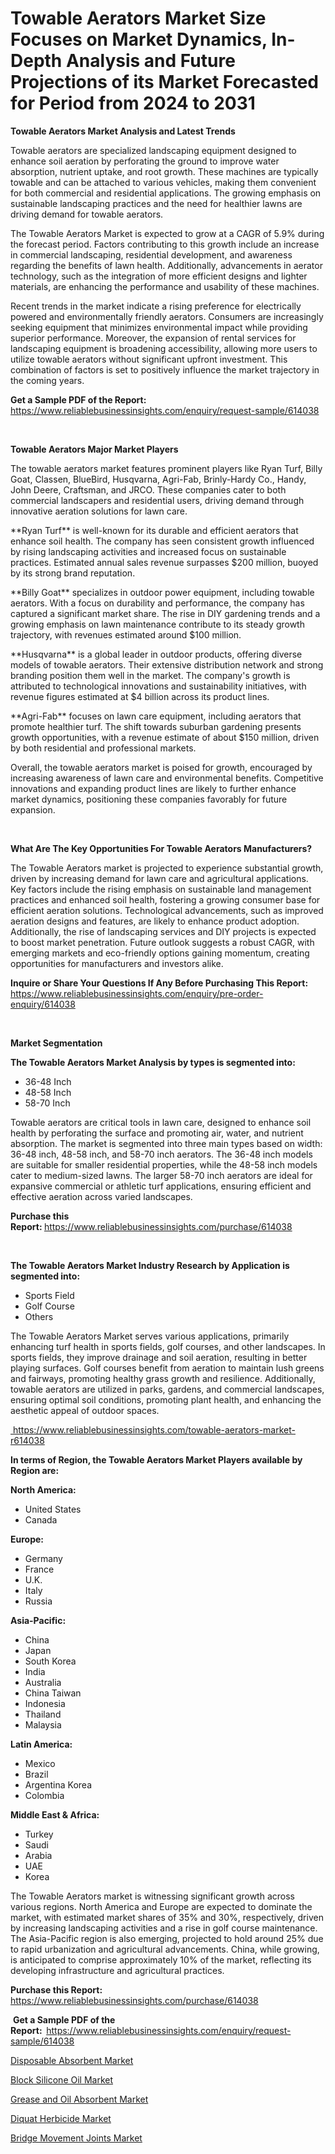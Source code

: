 <p><h1>Towable Aerators Market Size Focuses on Market Dynamics, In-Depth Analysis and Future Projections of its Market Forecasted for Period from 2024 to 2031</h1></p><p><strong>Towable Aerators Market Analysis and Latest Trends</strong></p>
<p><p>Towable aerators are specialized landscaping equipment designed to enhance soil aeration by perforating the ground to improve water absorption, nutrient uptake, and root growth. These machines are typically towable and can be attached to various vehicles, making them convenient for both commercial and residential applications. The growing emphasis on sustainable landscaping practices and the need for healthier lawns are driving demand for towable aerators.</p><p>The Towable Aerators Market is expected to grow at a CAGR of 5.9% during the forecast period. Factors contributing to this growth include an increase in commercial landscaping, residential development, and awareness regarding the benefits of lawn health. Additionally, advancements in aerator technology, such as the integration of more efficient designs and lighter materials, are enhancing the performance and usability of these machines.</p><p>Recent trends in the market indicate a rising preference for electrically powered and environmentally friendly aerators. Consumers are increasingly seeking equipment that minimizes environmental impact while providing superior performance. Moreover, the expansion of rental services for landscaping equipment is broadening accessibility, allowing more users to utilize towable aerators without significant upfront investment. This combination of factors is set to positively influence the market trajectory in the coming years.</p></p>
<p><strong>Get a Sample PDF of the Report:&nbsp;</strong> <a href="https://www.reliablebusinessinsights.com/enquiry/request-sample/614038?utm_campaign=102&utm_medium=2&utm_source=Github&utm_content=ia&utm_term=11122024&utm_id=towable-aerators">https://www.reliablebusinessinsights.com/enquiry/request-sample/614038</a></p>
<p>&nbsp;</p>
<p><strong>Towable Aerators Major Market Players</strong></p>
<p><p>The towable aerators market features prominent players like Ryan Turf, Billy Goat, Classen, BlueBird, Husqvarna, Agri-Fab, Brinly-Hardy Co., Handy, John Deere, Craftsman, and JRCO. These companies cater to both commercial landscapers and residential users, driving demand through innovative aeration solutions for lawn care.</p><p>**Ryan Turf** is well-known for its durable and efficient aerators that enhance soil health. The company has seen consistent growth influenced by rising landscaping activities and increased focus on sustainable practices. Estimated annual sales revenue surpasses $200 million, buoyed by its strong brand reputation.</p><p>**Billy Goat** specializes in outdoor power equipment, including towable aerators. With a focus on durability and performance, the company has captured a significant market share. The rise in DIY gardening trends and a growing emphasis on lawn maintenance contribute to its steady growth trajectory, with revenues estimated around $100 million.</p><p>**Husqvarna** is a global leader in outdoor products, offering diverse models of towable aerators. Their extensive distribution network and strong branding position them well in the market. The company's growth is attributed to technological innovations and sustainability initiatives, with revenue figures estimated at $4 billion across its product lines.</p><p>**Agri-Fab** focuses on lawn care equipment, including aerators that promote healthier turf. The shift towards suburban gardening presents growth opportunities, with a revenue estimate of about $150 million, driven by both residential and professional markets.</p><p>Overall, the towable aerators market is poised for growth, encouraged by increasing awareness of lawn care and environmental benefits. Competitive innovations and expanding product lines are likely to further enhance market dynamics, positioning these companies favorably for future expansion.</p></p>
<p>&nbsp;</p>
<p><strong>What Are The Key Opportunities For Towable Aerators Manufacturers?</strong></p>
<p><p>The Towable Aerators market is projected to experience substantial growth, driven by increasing demand for lawn care and agricultural applications. Key factors include the rising emphasis on sustainable land management practices and enhanced soil health, fostering a growing consumer base for efficient aeration solutions. Technological advancements, such as improved aeration designs and features, are likely to enhance product adoption. Additionally, the rise of landscaping services and DIY projects is expected to boost market penetration. Future outlook suggests a robust CAGR, with emerging markets and eco-friendly options gaining momentum, creating opportunities for manufacturers and investors alike.</p></p>
<p><strong>Inquire or Share Your Questions If Any Before Purchasing This Report:</strong> <a href="https://www.reliablebusinessinsights.com/enquiry/pre-order-enquiry/614038?utm_campaign=102&utm_medium=2&utm_source=Github&utm_content=ia&utm_term=11122024&utm_id=towable-aerators">https://www.reliablebusinessinsights.com/enquiry/pre-order-enquiry/614038</a></p>
<p>&nbsp;</p>
<p><strong>Market Segmentation</strong></p>
<p><strong>The Towable Aerators Market Analysis by types is segmented into:</strong></p>
<p><ul><li>36-48 Inch</li><li>48-58 Inch</li><li>58-70 Inch</li></ul></p>
<p><p>Towable aerators are critical tools in lawn care, designed to enhance soil health by perforating the surface and promoting air, water, and nutrient absorption. The market is segmented into three main types based on width: 36-48 inch, 48-58 inch, and 58-70 inch aerators. The 36-48 inch models are suitable for smaller residential properties, while the 48-58 inch models cater to medium-sized lawns. The larger 58-70 inch aerators are ideal for expansive commercial or athletic turf applications, ensuring efficient and effective aeration across varied landscapes.</p></p>
<p><strong>Purchase this Report:&nbsp;</strong><a href="https://www.reliablebusinessinsights.com/purchase/614038?utm_campaign=102&utm_medium=2&utm_source=Github&utm_content=ia&utm_term=11122024&utm_id=towable-aerators">https://www.reliablebusinessinsights.com/purchase/614038</a></p>
<p>&nbsp;</p>
<p><strong>The Towable Aerators Market Industry Research by Application is segmented into:</strong></p>
<p><ul><li>Sports Field</li><li>Golf Course</li><li>Others</li></ul></p>
<p><p>The Towable Aerators Market serves various applications, primarily enhancing turf health in sports fields, golf courses, and other landscapes. In sports fields, they improve drainage and soil aeration, resulting in better playing surfaces. Golf courses benefit from aeration to maintain lush greens and fairways, promoting healthy grass growth and resilience. Additionally, towable aerators are utilized in parks, gardens, and commercial landscapes, ensuring optimal soil conditions, promoting plant health, and enhancing the aesthetic appeal of outdoor spaces.</p></p>
<p><a href="https://www.reliablebusinessinsights.com/towable-aerators-market-r614038?utm_campaign=102&utm_medium=2&utm_source=Github&utm_content=ia&utm_term=11122024&utm_id=towable-aerators">&nbsp;https://www.reliablebusinessinsights.com/towable-aerators-market-r614038</a></p>
<p><strong>In terms of Region, the Towable Aerators Market Players available by Region are:</strong></p>
<p>
    <p> <strong> North America: </strong>
        <ul>
            <li>United States</li>
            <li>Canada</li>
        </ul>
        </p> 
    <p> <strong> Europe: </strong>
        <ul>
            <li>Germany</li>
            <li>France</li>
            <li>U.K.</li>
            <li>Italy</li>
            <li>Russia</li>
        </ul>
        </p> 
    <p> <strong> Asia-Pacific: </strong>
        <ul>
            <li>China</li>
            <li>Japan</li>
            <li>South Korea</li>
            <li>India</li>
            <li>Australia</li>
            <li>China Taiwan</li>
            <li>Indonesia</li>
            <li>Thailand</li>
            <li>Malaysia</li>
        </ul>
        </p> 
    <p> <strong> Latin America: </strong>
        <ul>
            <li>Mexico</li>
            <li>Brazil</li>
            <li>Argentina Korea</li>
            <li>Colombia</li>
        </ul>
        </p> 
    <p> <strong> Middle East & Africa: </strong>
        <ul>
            <li>Turkey</li>
            <li>Saudi</li>
            <li>Arabia</li>
            <li>UAE</li>
            <li>Korea</li>
        </ul>
    </p>
    </p>
<p><p>The Towable Aerators market is witnessing significant growth across various regions. North America and Europe are expected to dominate the market, with estimated market shares of 35% and 30%, respectively, driven by increasing landscaping activities and a rise in golf course maintenance. The Asia-Pacific region is also emerging, projected to hold around 25% due to rapid urbanization and agricultural advancements. China, while growing, is anticipated to comprise approximately 10% of the market, reflecting its developing infrastructure and agricultural practices.</p></p>
<p><strong>Purchase this Report: </strong><a href="https://www.reliablebusinessinsights.com/purchase/614038?utm_campaign=102&utm_medium=2&utm_source=Github&utm_content=ia&utm_term=11122024&utm_id=towable-aerators">https://www.reliablebusinessinsights.com/purchase/614038</a></p>
<p>&nbsp;<strong>Get a Sample PDF of the Report:&nbsp;&nbsp;</strong><a href="https://www.reliablebusinessinsights.com/enquiry/request-sample/614038?utm_campaign=102&utm_medium=2&utm_source=Github&utm_content=ia&utm_term=11122024&utm_id=towable-aerators">https://www.reliablebusinessinsights.com/enquiry/request-sample/614038</a></p>
<p><strong></strong></p>
<p><p><a href="https://github.com/NargisHussain75/Market-Research-Report-List-1/blob/main/disposable-absorbent-market.md?utm_campaign=102&utm_medium=2&utm_source=Github&utm_content=ia&utm_term=11122024&utm_id=towable-aerators">Disposable Absorbent Market</a></p><p><a href="https://www.linkedin.com/pulse/global-block-silicone-oil-market-overview-2024-2031-zoipe?utm_campaign=102&utm_medium=2&utm_source=Github&utm_content=ia&utm_term=11122024&utm_id=towable-aerators">Block Silicone Oil Market</a></p><p><a href="https://github.com/cervetatum8110/Market-Research-Report-List-1/blob/main/grease-and-oil-absorbent-market.md?utm_campaign=102&utm_medium=2&utm_source=Github&utm_content=ia&utm_term=11122024&utm_id=towable-aerators">Grease and Oil Absorbent Market</a></p><p><a href="https://www.linkedin.com/pulse/value-segmentation-share-mkt-nova-ecwpf?utm_campaign=102&utm_medium=2&utm_source=Github&utm_content=ia&utm_term=11122024&utm_id=towable-aerators">Diquat Herbicide Market</a></p><p><a href="https://www.linkedin.com/pulse/immense-growth-bridge-movement-joints-market-projected-xmyue?utm_campaign=102&utm_medium=2&utm_source=Github&utm_content=ia&utm_term=11122024&utm_id=towable-aerators">Bridge Movement Joints Market</a></p></p>